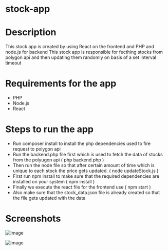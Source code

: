 # stock-app

# Description
This stock app is created by using React on the frontend and PHP and node.js for backend
This stock app is responsible for fecthing stocks from polygon api and then updating them randomly on basis of a set interval timeout


# Requirements for the app
- PHP
- Node.js
- React


# Steps to run the app
- Run composer install to install the php dependencies used to fire request to polygon api
- Run the backend.php file first which is used to fetch the data of stocks from the polyugon api ( php backend.php )
- Then run the node file so that after certain amount of time which is unique to each stock the price gets updated. ( node updateStock.js )
- First run npm install to make sure that the required dependencies are installed on your system ( npm install )
- Finally we execute the react file for the frontend use ( npm start )
- Also make sure that the stock_data.json file is already created so that the file gets updated with the data


# Screenshots 

![image](https://github.com/Archinxua/stock-app/assets/55922867/b2c06e33-28b1-4412-a2b9-3fbb9336e1fa)

![image](https://github.com/Archinxua/stock-app/assets/55922867/59749c86-77b6-4d89-9642-739206db7c78)
